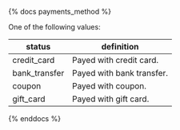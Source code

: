{% docs payments_method %}

One of the following values: 

| status            | definition                                       |
|-------------------|--------------------------------------------------|
| credit_card       | Payed with credit card.                          |
| bank_transfer     | Payed with bank transfer.                        |
| coupon            | Payed with coupon.                               |
| gift_card         | Payed with gift card.                            |

{% enddocs %}